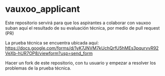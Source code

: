 vauxoo_applicant
================

Este repositorio servirá para que los aspirantes a colaborar con vauxoo suban aquí el resultado de su evaluación técnica, por medio de pull request (PR)

La prueba técnica se encuentra ubicada aquí:
https://docs.google.com/forms/d/1yK7JNVM7kUchQrfU5hMEs3pqurvvR92VeXb-hUR7OP8/viewform?usp=send_form

Hacer un fork de este repositorio, con tu usuario y empezar a resolver los problemas de la prueba técnica.

